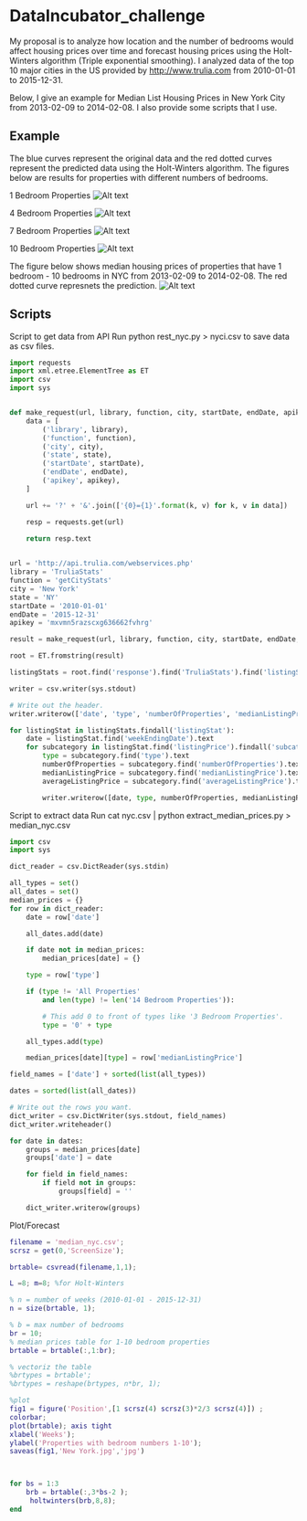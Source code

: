 # DataIncubator_challenge
My proposal is to analyze how location and the number of bedrooms would affect housing prices over time and forecast housing prices using the Holt-Winters algorithm (Triple exponential smoothing). I analyzed data of the top 10 major cities in the US provided by http://www.trulia.com from 2010-01-01 to 2015-12-31.

Below, I give an example for Median List Housing Prices in New York City from 2013-02-09 to 2014-02-08. I also provide some scripts that I use.

Example
----------------
 The blue curves represent the original data and the red dotted curves represent the predicted data using the Holt-Winters algorithm. 
The figures below are results for properties with different numbers of bedrooms. 

1 Bedroom Properties
![Alt text](1BR_properties.jpg?raw=true "1 BR properties")

4 Bedroom Properties
![Alt text](4BR_properties.jpg?raw=true "4 BR properties")

7 Bedroom Properties
![Alt text](7BR_properties.jpg?raw=true "7 BR properties")

10 Bedroom Properties
![Alt text](10BR_properties.jpg?raw=true "10 BR properties")

The figure below shows median housing prices of properties that have 1 bedroom - 10 bedrooms in NYC from 2013-02-09 to 2014-02-08. The red dotted curve represnets the prediction.
![Alt text](BR1_10_properties.jpg?raw=true "BR1_10 properties")

Scripts
----------------
Script to get data from API 
Run python rest_nyc.py > nyci.csv to save data as csv files. 
```python
import requests
import xml.etree.ElementTree as ET
import csv
import sys


def make_request(url, library, function, city, startDate, endDate, apikey):
    data = [
        ('library', library),
        ('function', function),
        ('city', city),
        ('state', state),
        ('startDate', startDate),
        ('endDate', endDate),
        ('apikey', apikey),
    ]

    url += '?' + '&'.join(['{0}={1}'.format(k, v) for k, v in data])

    resp = requests.get(url)

    return resp.text
    

url = 'http://api.trulia.com/webservices.php'
library = 'TruliaStats'
function = 'getCityStats'
city = 'New York'
state = 'NY'
startDate = '2010-01-01'
endDate = '2015-12-31'
apikey = 'mxvmn5razscxg636662fvhrg'

result = make_request(url, library, function, city, startDate, endDate, apikey)

root = ET.fromstring(result)

listingStats = root.find('response').find('TruliaStats').find('listingStats')

writer = csv.writer(sys.stdout)

# Write out the header.
writer.writerow(['date', 'type', 'numberOfProperties', 'medianListingPrice', 'averageListingPrice'])

for listingStat in listingStats.findall('listingStat'):
    date = listingStat.find('weekEndingDate').text
    for subcategory in listingStat.find('listingPrice').findall('subcategory'):
        type = subcategory.find('type').text
        numberOfProperties = subcategory.find('numberOfProperties').text
        medianListingPrice = subcategory.find('medianListingPrice').text
        averageListingPrice = subcategory.find('averageListingPrice').text

        writer.writerow([date, type, numberOfProperties, medianListingPrice, averageListingPrice])

```
Script to extract data
Run cat nyc.csv | python extract_median_prices.py > median_nyc.csv

```python
import csv
import sys

dict_reader = csv.DictReader(sys.stdin)

all_types = set()
all_dates = set()
median_prices = {}
for row in dict_reader:
    date = row['date']

    all_dates.add(date)

    if date not in median_prices:
        median_prices[date] = {}

    type = row['type']

    if (type != 'All Properties'
        and len(type) != len('14 Bedroom Properties')):

        # This add 0 to front of types like '3 Bedroom Properties'.
        type = '0' + type

    all_types.add(type)

    median_prices[date][type] = row['medianListingPrice']

field_names = ['date'] + sorted(list(all_types))

dates = sorted(list(all_dates))

# Write out the rows you want.
dict_writer = csv.DictWriter(sys.stdout, field_names)
dict_writer.writeheader()

for date in dates:
    groups = median_prices[date]
    groups['date'] = date

    for field in field_names:
        if field not in groups:
            groups[field] = ''

    dict_writer.writerow(groups)
```

Plot/Forecast
```matlab
filename = 'median_nyc.csv';
scrsz = get(0,'ScreenSize');

brtable= csvread(filename,1,1);

L =8; m=8; %for Holt-Winters

% n = number of weeks (2010-01-01 - 2015-12-31)
n = size(brtable, 1); 

% b = max number of bedrooms
br = 10;
% median prices table for 1-10 bedroom properties
brtable = brtable(:,1:br);

% vectoriz the table 
%brtypes = brtable';
%brtypes = reshape(brtypes, n*br, 1);

%plot
fig1 = figure('Position',[1 scrsz(4) scrsz(3)*2/3 scrsz(4)]) ;
colorbar; 
plot(brtable); axis tight
xlabel('Weeks');
ylabel('Properties with bedroom numbers 1-10');
saveas(fig1,'New York.jpg','jpg')



for bs = 1:3
    brb = brtable(:,3*bs-2 );
     holtwinters(brb,8,8);
end
```
